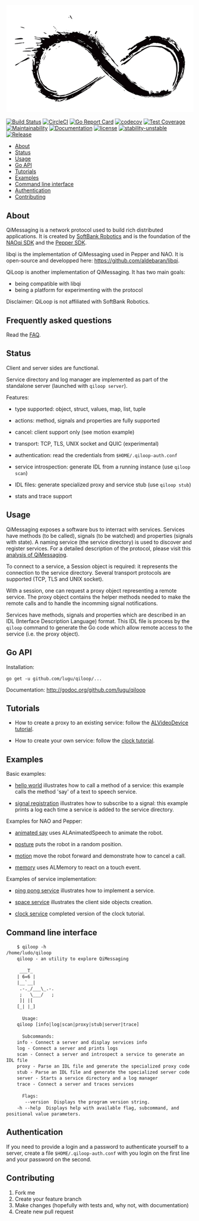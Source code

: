 ![qiloop](https://github.com/lugu/qiloop/blob/master/doc/logo.jpg)

[![Build Status](https://travis-ci.org/lugu/qiloop.svg?branch=master)](https://travis-ci.org/lugu/qiloop)
[![CircleCI](https://circleci.com/gh/lugu/qiloop/tree/master.svg?style=shield)](https://circleci.com/gh/lugu/qiloop)
[![Go Report Card](https://goreportcard.com/badge/github.com/lugu/qiloop)](https://goreportcard.com/report/github.com/lugu/qiloop)
[![codecov](https://codecov.io/gh/lugu/qiloop/branch/master/graph/badge.svg)](https://codecov.io/gh/lugu/qiloop)
[![Test Coverage](https://api.codeclimate.com/v1/badges/b192466a26dbced44274/test_coverage)](https://codeclimate.com/github/lugu/qiloop/test_coverage)
[![Maintainability](https://api.codeclimate.com/v1/badges/b192466a26dbced44274/maintainability)](https://codeclimate.com/github/lugu/qiloop/maintainability)
[![Documentation](https://godoc.org/github.com/lugu/qiloop?status.svg)](http://godoc.org/github.com/lugu/qiloop)
[![license](https://img.shields.io/github/license/lugu/qiloop.svg?maxAge=2592000)](https://github.com/lugu/qiloop/blob/master/LICENSE)
[![stability-unstable](https://img.shields.io/badge/stability-unstable-yellow.svg)](https://github.com/emersion/stability-badges#unstable)
[![Release](https://img.shields.io/github/tag/lugu/qiloop.svg)](https://github.com/lugu/qiloop/releases)

<!-- START doctoc generated TOC please keep comment here to allow auto update -->

<!-- DON'T EDIT THIS SECTION, INSTEAD RE-RUN doctoc TO UPDATE -->

-   [About](#about)
-   [Status](#status)
-   [Usage](#usage)
-   [Go API](#go-api)
-   [Tutorials](#tutorials)
-   [Examples](#examples)
-   [Command line interface](#command-line-interface)
-   [Authentication](#authentication)
-   [Contributing](#contributing)

<!-- END doctoc generated TOC please keep comment here to allow auto update -->

## About

QiMessaging is a network protocol used to build rich distributed applications.
It is created by [SoftBank Robotics](https://www.softbankrobotics.com/emea/en/index)
and is the foundation of the [NAOqi SDK](http://doc.aldebaran.com/2-8/) and
the [Pepper SDK](https://qisdk.softbankrobotics.com/).

libqi is the implementation of QiMessaging used in Pepper and NAO.
It is open-source and developped here:
<https://github.com/aldebaran/libqi>.

QiLoop is another implementation of QiMessaging. It has two main goals:

-   being compatible with libqi
-   being a platform for experimenting with the protocol

Disclaimer: QiLoop is not affiliated with SoftBank Robotics.

## Frequently asked questions

Read the [FAQ](https://github.com/lugu/qiloop/blob/master/doc/FAQ.md).

## Status

Client and server sides are functional.

Service directory and log manager are implemented as part of the
standalone server (launched with `qiloop server`).

Features:

-   type supported: object, struct, values, map, list, tuple

-   actions: method, signals and properties are fully supported

-   cancel: client support only (see motion example)

-   transport: TCP, TLS, UNIX socket and QUIC (experimental)

-   authentication: read the credentials from `$HOME/.qiloop-auth.conf`

-   service introspection: generate IDL from a running instance (use `qiloop scan`)

-   IDL files: generate specialized proxy and service stub (use `qiloop stub`)

-   stats and trace support

## Usage

QiMessaging exposes a software bus to interract with services. Services have
methods (to be called), signals (to be watched) and properties (signals with
state). A naming service (the service directory) is used to discover and
register services. For a detailed description of the protocol, please visit
this [analysis of
QiMessaging](https://github.com/lugu/qiloop/blob/master/doc/about-qimessaging.md).

To connect to a service, a Session object is required: it represents the
connection to the service directory. Several transport protocols are supported
(TCP, TLS and UNIX socket).

With a session, one can request a proxy object representing a remote service.
The proxy object contains the helper methods needed to make the remote calls
and to handle the incomming signal notifications.

Services have methods, signals and properties which are described in an IDL
(Interface Description Language) format. This IDL file is process by the
`qiloop` command to generate the Go code which allow remote access to the
service (i.e. the proxy object).

## Go API

Installation:

    go get -u github.com/lugu/qiloop/...

Documentation: <http://godoc.org/github.com/lugu/qiloop>

## Tutorials

-   How to create a proxy to an existing service: follow the [ALVideoDevice tutorial](https://github.com/lugu/qiloop/blob/master/doc/tutorial-videodevice.md).

-   How to create your own service: follow the [clock tutorial](https://github.com/lugu/qiloop/blob/master/doc/tutorial-clock.md).

## Examples

Basic examples:

-   [hello world](https://github.com/lugu/qiloop/blob/master/examples/say)
    illustrates how to call a method of a service: this example calls
    the method 'say' of a text to speech service.

-   [signal registration](https://github.com/lugu/qiloop/blob/master/examples/signal)
    illustrates how to subscribe to a signal: this example prints a
    log each time a service is added to the service directory.

Examples for NAO and Pepper:

-   [animated say](https://github.com/lugu/qiloop/blob/master/examples/animated-say)
    uses ALAnimatedSpeech to animate the robot.

-   [posture](https://github.com/lugu/qiloop/blob/master/examples/posture)
    puts the robot in a random position.

-   [motion](https://github.com/lugu/qiloop/blob/master/examples/motion)
    move the robot forward and demonstrate how to cancel a call.

-   [memory](https://github.com/lugu/qiloop/blob/master/examples/memory)
    uses ALMemory to react on a touch event.

Examples of service implementation:

-   [ping pong service](https://github.com/lugu/qiloop/blob/master/examples/pong)
    illustrates how to implement a service.

-   [space service](https://github.com/lugu/qiloop/blob/master/examples/space)
    illustrates the client side objects creation.

-   [clock service](https://github.com/lugu/qiloop/blob/master/examples/clock)
    completed version of the clock tutorial.

## Command line interface

        $ qiloop -h                                                                                                                                                            /home/ludo/qiloop
        qiloop - an utility to explore QiMessaging

    	 ___T_
    	| 6=6 |
    	|__`__|
         .-._/___\_.-.
         ;   \___/   ;
    	 ]| |[
    	[_| |_]

          Usage:
    	qiloop [info|log|scan|proxy|stub|server|trace]

          Subcommands:
    	info - Connect a server and display services info
    	log - Connect a server and prints logs
    	scan - Connect a server and introspect a service to generate an IDL file
    	proxy - Parse an IDL file and generate the specialized proxy code
    	stub - Parse an IDL file and generate the specialized server code
    	server - Starts a service directory and a log manager
    	trace - Connect a server and traces services

          Flags:
    	   --version  Displays the program version string.
    	-h --help  Displays help with available flag, subcommand, and positional value parameters.

## Authentication

If you need to provide a login and a password to authenticate yourself
to a server, create a file `$HOME/.qiloop-auth.conf` with you login on the
first line and your password on the second.

## Contributing

1.  Fork me
2.  Create your feature branch
3.  Make changes (hopefully with tests and, why not, with documentation)
4.  Create new pull request

